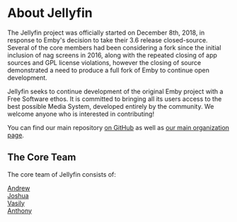 # About Jellyfin

The Jellyfin project was officially started on December 8th, 2018, in response to Emby's decision to take their 3.6 release closed-source. Several of the core members had been considering a fork since the initial inclusion of nag screens in 2016, along with the repeated closing of app sources and GPL license violations, however the closing of source demonstrated a need to produce a full fork of Emby to continue open development.

Jellyfin seeks to continue development of the original Emby project with a Free Software ethos. It is committed to bringing all its users access to the best possible Media System, developed entirely by the community. We welcome anyone who is interested in contributing!

You can find our main repository [on GitHub](https://github.com/jellyfin/jellyfin) as well as [our main organization page](https://github.com/jellyfin).

## The Core Team

The core team of Jellyfin consists of:

[Andrew](https://github.com/nvllsvm)  
[Joshua](https://github.com/joshuaboniface)  
[Vasily](https://github.com/JustAMan)  
[Anthony](https://github.com/anthonylavado)  

